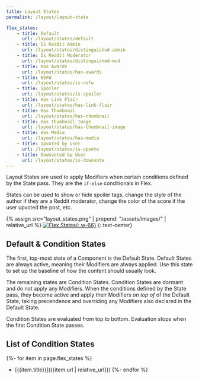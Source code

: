 ```yaml
---
title: Layout States
permalink: /layout/layout-state

flex_states:
    - title: Default
      url: /layout/states/default
    - title: Is Reddit Admin
      url: /layout/states/distinguished-admin
    - title: Is Reddit Moderator
      url: /layout/states/distinguished-mod
    - title: Has Awards
      url: /layout/states/has-awards
    - title: NSFW
      url: /layout/states/is-nsfw
    - title: Spoiler
      url: /layout/states/is-spoiler
    - title: Has Link Flair
      url: /layout/states/has-link-flair
    - title: Has Thumbnail
      url: /layout/states/has-thumbnail
    - title: Has Thumbnail Image
      url: /layout/states/has-thumbnail-image
    - title: Has Media
      url: /layout/states/has-media
    - title: Upvoted by User
      url: /layout/states/is-upvote
    - title: Downvoted by User
      url: /layout/states/is-downvote
---
```


Layout States are used to apply Modifiers when certain conditions defined by the State pass. They are the `if-else` conditionals in Flex. 

States can be used to show or hide spoiler tags, change the style of the author if they are a Reddit moderator, change the color of the score if the user upvoted the post, etc.

{% assign src="layout_states.png" | prepend: "/assets/images/" | relative_url %}
[![Flex States]({{src}}){:.w-66}]({{src}})
{:.text-center}

## Default & Condition States

The first, top-most state of a Component is the Default State. Default States are always active, meaning their Modifiers are always applied. Use this state to set up the baseline of how the content should usually look.

The remaining states are Condition States. Condition States are dormant and do not apply any Modifiers. When the conditions defined by the State pass, they become active and apply their Modifiers _on top of_ of the Default State, taking precendence and overriding any Modifiers also declared in the Default State.

Condition States are evaluated from top to bottom. Evaluation stops when the first Condition State passes.

## List of Condition States

{%- for item in page.flex_states %}
- [{{item.title}}]({{item.url | relative_url}})
{%- endfor %}
